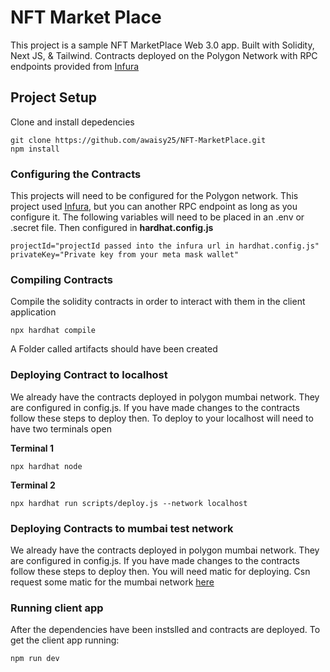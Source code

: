# NFT Market Place

This project is a sample NFT MarketPlace Web 3.0 app. Built with Solidity, Next JS, & Tailwind. Contracts deployed on the Polygon Network with RPC endpoints provided from [Infura](https://infura.io/)

## Project Setup

Clone and install depedencies
```
git clone https://github.com/awaisy25/NFT-MarketPlace.git
npm install
```
### Configuring the Contracts

This projects will need to be configured for the Polygon network. This project used [Infura](https://infura.io/), but you can another RPC endpoint as long as you configure it. The following variables will need to be placed in an .env or .secret file. Then configured in **hardhat.config.js**
```
projectId="projectId passed into the infura url in hardhat.config.js"
privateKey="Private key from your meta mask wallet"
```

### Compiling Contracts

Compile the solidity contracts in order to interact with them in the client application

```
npx hardhat compile
```
A Folder called artifacts should have been created 
### Deploying Contract to localhost 

We already have the contracts deployed in polygon mumbai network. They are configured in config.js. If you have made changes to the contracts follow these steps to deploy then. To deploy to your localhost will need to have two terminals open

**Terminal 1**
```
npx hardhat node
```

**Terminal 2**
```
npx hardhat run scripts/deploy.js --network localhost
```

### Deploying Contracts to mumbai test network

We already have the contracts deployed in polygon mumbai network. They are configured in config.js. If you have made changes to the contracts follow these steps to deploy then. You will need matic for deploying. Csn request some matic for the mumbai network [here](https://faucet.polygon.technology/)


### Running client app

After the dependencies have been instslled and contracts are deployed. To get the client app running:

```
npm run dev
```
